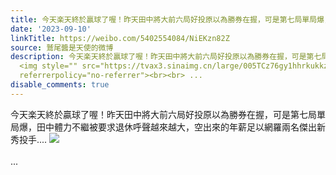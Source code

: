 ```yaml
---
title: 今天楽天終於贏球了喔！昨天田中將大前六局好投原以為勝券在握，可是第七局單局爆，田中體力不繼被要求退休呼聲越來越大，空出來的年薪足以網羅兩名傑出新秀投手...
date: '2023-09-10'
linkTitle: https://weibo.com/5402554084/NiEKzn82Z
source: 鷲尾醬是天使的微博
description: 今天楽天終於贏球了喔！昨天田中將大前六局好投原以為勝券在握，可是第七局單局爆，田中體力不繼被要求退休呼聲越來越大，空出來的年薪足以網羅兩名傑出新秀投手....
  <img style="" src="https://tvax3.sinaimg.cn/large/005TCz76gy1hhrkukkzokj31400u0grm.jpg"
  referrerpolicy="no-referrer"><br><br> ...
disable_comments: true
---
```

今天楽天終於贏球了喔！昨天田中將大前六局好投原以為勝券在握，可是第七局單局爆，田中體力不繼被要求退休呼聲越來越大，空出來的年薪足以網羅兩名傑出新秀投手.... <img style="" src="https://tvax3.sinaimg.cn/large/005TCz76gy1hhrkukkzokj31400u0grm.jpg" referrerpolicy="no-referrer"><br><br> ...